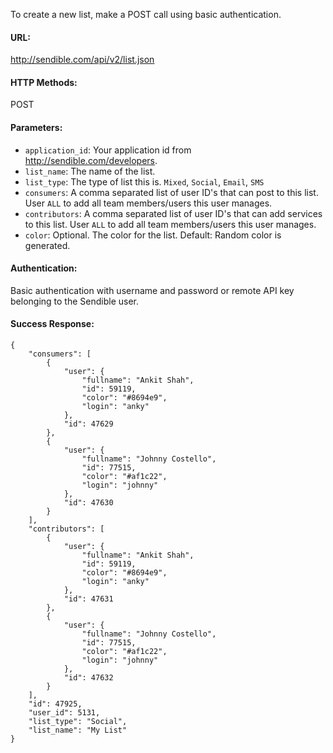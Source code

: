 To create a new list, make a POST call using basic authentication.

#### URL: ####
http://sendible.com/api/v2/list.json

#### HTTP Methods: ####
POST

#### Parameters: ####
  * `application_id`: Your application id from http://sendible.com/developers.
  * `list_name`: The name of the list.
  * `list_type`: The type of list this is. `Mixed`, `Social`, `Email`, `SMS`
  * `consumers`: A comma separated list of user ID's that can post to this list. User `ALL` to add all team members/users this user manages.
  * `contributors`: A comma separated list of user ID's that can add services to this list. User `ALL` to add all team members/users this user manages.
  * `color`: Optional. The color for the list. Default: Random color is generated.


#### Authentication: ####
Basic authentication with username and password or remote API key belonging to the Sendible user.

#### Success Response: ####
```
{
    "consumers": [
        {
            "user": {
                "fullname": "Ankit Shah",
                "id": 59119,
                "color": "#8694e9",
                "login": "anky"
            },
            "id": 47629
        },
        {
            "user": {
                "fullname": "Johnny Costello",
                "id": 77515,
                "color": "#af1c22",
                "login": "johnny"
            },
            "id": 47630
        }
    ],
    "contributors": [
        {
            "user": {
                "fullname": "Ankit Shah",
                "id": 59119,
                "color": "#8694e9",
                "login": "anky"
            },
            "id": 47631
        },
        {
            "user": {
                "fullname": "Johnny Costello",
                "id": 77515,
                "color": "#af1c22",
                "login": "johnny"
            },
            "id": 47632
        }
    ],
    "id": 47925,
    "user_id": 5131,
    "list_type": "Social",
    "list_name": "My List"
}
```
